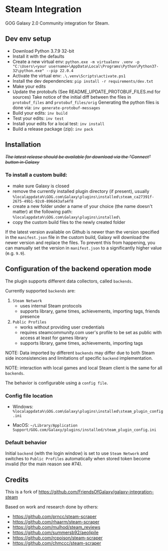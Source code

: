 # Steam Integration

GOG Galaxy 2.0 Community integration for Steam.

## Dev env setup
* Download Python 3.7.9 32-bit
* Install it with the defaults
* Create a new virtual env:
  `python.exe -m virtualenv .venv -p "C:\Users\<your username>\AppData\Local\Programs\Python\Python37-32\python.exe" --pip 22.0.4`
* Activate the virtual env:
  `.\.venv\Scripts\activate.ps1`
* Install the dev dependencies:
  `pip install -r requirements/dev.txt`
* Make your edits
* Update the protobufs (See README_UPDATE_PROTOBUF_FILES.md for sources)
  Take notice of the initial diff between the files in `protobuf_files` and `protobuf_files/orig`
  Generating the python files is done via:
  `inv generate-protobuf-messages`
* Build your edits:
  `inv build`
* Test your edits:
  `inv test`
* Install your edits for a local test:
  `inv install`
* Build a release package (zip):
  `inv pack`

## Installation

*~~The latest release should be available for download via the "Connect" button in Galaxy~~*

### To install a custom build:
* make sure Galaxy is closed
* remove the currently installed plugin directory (if present), usually<br>
`%localappdata%\GOG.com\Galaxy\plugins\installed\steam_ca27391f-2675-49b1-92c0-896d43afa4f8`
* create a new folder under a name of your choice (the name doesn't matter) at the following path:<br>
`%localappdata%\GOG.com\Galaxy\plugins\installed\`
* copy the custom build files to the newly created folder

If the latest version available on Github is newer than the version specified in the `manifest.json` file in the custom build, Galaxy will download the newer version and replace the files. To prevent this from happening, you can manually set the version in `manifest.json` to a significantly higher value (e.g. `9.9`).

## Configuration of the backend operation mode

The plugin supports different data collectors, called `backends`.

Currently supported `backends` are:
1. `Steam Network`
    - uses internal Steam protocols 
    - supports library, game times, achievements, importing tags, friends presence
2. `Public Profiles`
    - works without providing user credentials
    - requires steamcommunity.com user's profile to be set as public with access at least for games library
    - supports library, game times, achievements, importing tags

NOTE: Data imported by different `backends` may differ due to both Steam side inconsistencies and limitations of specific `backend` implementation.

NOTE: interaction with local games and local Steam client is the same for all `backends`.

The behavior is configurable using a `config file`.

### Config file location

- Windows:
`%localappdata%\GOG.com\Galaxy\plugins\installed\steam_plugin_config.ini`

- MacOS:
`~/Library/Application Support/GOG.com/Galaxy/plugins/installed/steam_plugin_config.ini`

### Default behavior

Initial `backend` (with the login window) is set to use `Steam Network` and switches to `Public Profiles` automatically when stored token become invalid (for the main reason see #74).

## Credits

This is a fork of https://github.com/FriendsOfGalaxy/galaxy-integration-steam

Based on work and research done by others:
* https://github.com/prncc/steam-scraper
* https://github.com/rhaarm/steam-scraper
* https://github.com/mulhod/steam_reviews
* https://github.com/summersb92/aeolipile
* https://github.com/rcpoison/steam-scraper
* https://github.com/chmccc/steam-scraper
